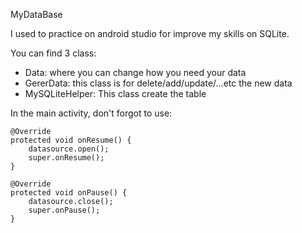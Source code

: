 MyDataBase

I used to practice on android studio for improve my skills on SQLite.

You can find 3 class:
  - Data: where you can change how you need your data
  - GererData: this class is for delete/add/update/...etc the new data
  - MySQLiteHelper: This class create the table
  
  
  In the main activity, don't forgot to use:
  
    @Override
    protected void onResume() {
        datasource.open();
        super.onResume();
    }

    @Override
    protected void onPause() {
        datasource.close();
        super.onPause();
    }
